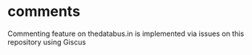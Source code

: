 # comments
Commenting feature on thedatabus.in is implemented via issues on this repository using Giscus
